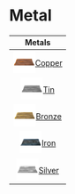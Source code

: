 # Metal

<style>
.c2{
    padding-left:13px!important;
}
.c3{
    padding-left:26px!important;
}
img{
    width:40px;
}
td{
    display: flex;
    justify-content: center; /* align horizontal */
    align-items: center; /* align vertical */
}
</style>
| Metals |
| - |
| [![Copper](/assets/copper.png)](../../items/copper)[Copper](../../items/copper)|
| [![Tin](/assets/tin.png)](../../items/tin)[Tin](../../items/tin)|
| [![Bronze](/assets/bronze.png)](../../items/bronze)[Bronze](../../items/bronze)|
| [![Iron](/assets/iron.png)](../../items/iron)[Iron](../../items/iron)|
| [![Silver](/assets/silver.png)]((../../items/silver))[Silver](../../items/silver)|